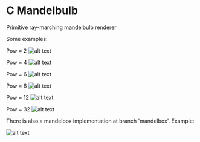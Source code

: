 # C Mandelbulb
Primitive ray-marching mandelbulb renderer


Some examples:

Pow = 2
![alt text](https://raw.githubusercontent.com/kraglik/mandelbulb-c/master/examples/result_2.png)

Pow = 4
![alt text](https://raw.githubusercontent.com/kraglik/mandelbulb-c/master/examples/result_4.jpg)

Pow = 6
![alt text](https://raw.githubusercontent.com/kraglik/mandelbulb-c/master/examples/result_6.png)

Pow = 8
![alt text](https://raw.githubusercontent.com/kraglik/mandelbulb-c/master/examples/result_8.png)

Pow = 12
![alt text](https://raw.githubusercontent.com/kraglik/mandelbulb-c/master/examples/result_12.png)

Pow = 32
![alt text](https://raw.githubusercontent.com/kraglik/mandelbulb-c/master/examples/result_32.png)


There is also a mandelbox implementation at branch 'mandelbox'.
Example:

![alt text](examples/result_2.39128.png?branch=mandelbox)
